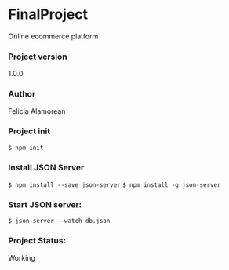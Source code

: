 # FinalProject
Online ecommerce platform
### Project version
1.0.0

### Author
Felicia Alamorean

### Project init
`$ npm init`

### Install JSON Server

`$ npm install --save json-server`
`$ npm install -g json-server`

### Start JSON server:

`$ json-server --watch db.json`

### Project Status:

Working